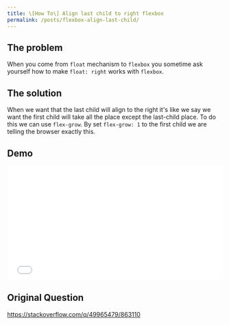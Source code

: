 ```yaml
---
title: \[How To\] Align last child to right flexbox
permalink: /posts/flexbox-align-last-child/
---
```


## The problem ##
When you come from `float` mechanism to `flexbox` you sometime ask yourself how to make `float: right` works with `flexbox`.

## The solution ##
When we want that the last child will align to the right it's like we say we want the first child will take all the place except the last-child place.
To do this we can use `flex-grow`. By set `flex-grow: 1` to the first child we are telling the browser exactly this.

## Demo ##

<iframe height='265' scrolling='no' title='Align flexbox last item to right' src='//codepen.io/moshfeu/embed/aGdNEZ/?height=265&theme-id=0&default-tab=css,result&embed-version=2' frameborder='no' allowtransparency='true' allowfullscreen='true' style='width: 100%;'>See the Pen <a href='https://codepen.io/moshfeu/pen/aGdNEZ/'>Align flexbox last item to right</a> by Mosh (<a href='https://codepen.io/moshfeu'>@moshfeu</a>) on <a href='https://codepen.io'>CodePen</a>.
</iframe>

## Original Question ##
<a href="https://stackoverflow.com/q/49965479/863110" target="_blank">https://stackoverflow.com/q/49965479/863110</a>

